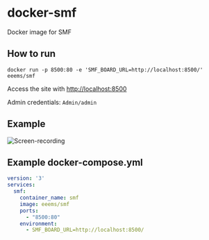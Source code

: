 # docker-smf
Docker image for SMF

## How to run
`docker run -p 8500:80 -e 'SMF_BOARD_URL=http://localhost:8500/' eeems/smf`

Access the site with <http://localhost:8500>

Admin credentials: `Admin/admin`

## Example
![Screen-recording](https://i.imgur.com/laKoSDV.gif)

## Example docker-compose.yml

```yaml
version: '3'
services:
  smf:
    container_name: smf
    image: eeems/smf
    ports:
      - "8500:80"
    environment:
      - SMF_BOARD_URL=http://localhost:8500/

```
